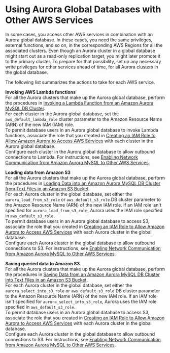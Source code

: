 # Using Aurora Global Databases with Other AWS Services<a name="aurora-global-database-interop"></a>

 In some cases, you access other AWS services in combination with an Aurora global database\. In these cases, you need the same privileges, external functions, and so on, in the corresponding AWS Regions for all the associated clusters\. Even though an Aurora cluster in a global database might start out as a read\-only replication target, you might later promote it to the primary cluster\. To prepare for that possibility, set up any necessary write privileges for other services ahead of time, for all Aurora clusters in the global database\. 

 The following list summarizes the actions to take for each AWS service\. 

**Invoking AWS Lambda functions**  
 For all the Aurora clusters that make up the Aurora global database, perform the procedures in [Invoking a Lambda Function from an Amazon Aurora MySQL DB Cluster](AuroraMySQL.Integrating.Lambda.md)\.   
 For each cluster in the Aurora global database, set the `aws_default_lambda_role` cluster parameter to the Amazon Resource Name \(ARN\) of the new IAM \(IAM\) role\.   
 To permit database users in an Aurora global database to invoke Lambda functions, associate the role that you created in [Creating an IAM Role to Allow Amazon Aurora to Access AWS Services](AuroraMySQL.Integrating.Authorizing.IAM.CreateRole.md) with each cluster in the Aurora global database\.   
 Configure each cluster in the Aurora global database to allow outbound connections to Lambda\. For instructions, see [Enabling Network Communication from Amazon Aurora MySQL to Other AWS Services](AuroraMySQL.Integrating.Authorizing.Network.md)\. 

**Loading data from Amazon S3**  
 For all the Aurora clusters that make up the Aurora global database, perform the procedures in [Loading Data into an Amazon Aurora MySQL DB Cluster from Text Files in an Amazon S3 Bucket](AuroraMySQL.Integrating.LoadFromS3.md)\.   
 For each Aurora cluster in the global database, set either the `aurora_load_from_s3_role` or `aws_default_s3_role` DB cluster parameter to the Amazon Resource Name \(ARN\) of the new IAM role\. If an IAM role isn't specified for `aurora_load_from_s3_role`, Aurora uses the IAM role specified in `aws_default_s3_role`\.   
 To permit database users in an Aurora global database to access S3, associate the role that you created in [Creating an IAM Role to Allow Amazon Aurora to Access AWS Services](AuroraMySQL.Integrating.Authorizing.IAM.CreateRole.md) with each Aurora cluster in the global database\.   
 Configure each Aurora cluster in the global database to allow outbound connections to S3\. For instructions, see [Enabling Network Communication from Amazon Aurora MySQL to Other AWS Services](AuroraMySQL.Integrating.Authorizing.Network.md)\. 

**Saving queried data to Amazon S3**  
 For all the Aurora clusters that make up the Aurora global database, perform the procedures in [Saving Data from an Amazon Aurora MySQL DB Cluster into Text Files in an Amazon S3 Bucket](AuroraMySQL.Integrating.SaveIntoS3.md)\.   
 For each Aurora cluster in the global database, set either the `aurora_select_into_s3_role` or `aws_default_s3_role` DB cluster parameter to the Amazon Resource Name \(ARN\) of the new IAM role\. If an IAM role isn't specified for `aurora_select_into_s3_role`, Aurora uses the IAM role specified in `aws_default_s3_role`\.   
 To permit database users in an Aurora global database to access S3, associate the role that you created in [Creating an IAM Role to Allow Amazon Aurora to Access AWS Services](AuroraMySQL.Integrating.Authorizing.IAM.CreateRole.md) with each Aurora cluster in the global database\.   
 Configure each Aurora cluster in the global database to allow outbound connections to S3\. For instructions, see [Enabling Network Communication from Amazon Aurora MySQL to Other AWS Services](AuroraMySQL.Integrating.Authorizing.Network.md)\. 
